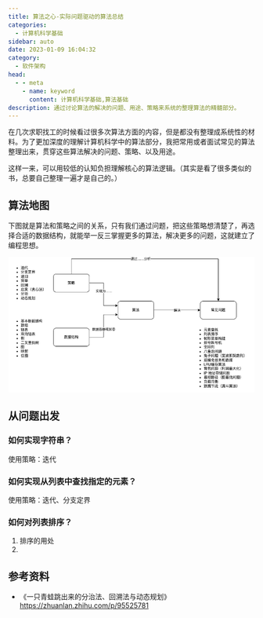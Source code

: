```yaml
---
title: 算法之心-实际问题驱动的算法总结
categories: 
  - 计算机科学基础
sidebar: auto
date: 2023-01-09 16:04:32
category: 
  - 软件架构
head:
  - - meta
    - name: keyword
      content: 计算机科学基础,算法基础
description: 通过讨论算法的解决的问题、用途、策略来系统的整理算法的精髓部分。
---
```


在几次求职找工的时候看过很多次算法方面的内容，但是都没有整理成系统性的材料。为了更加深度的理解计算机科学中的算法部分，我把常用或者面试常见的算法整理出来，贯穿这些算法解决的问题、策略、以及用途。

这样一来，可以用较低的认知负担理解核心的算法逻辑。（其实是看了很多类似的书，总要自己整理一遍才是自己的。）

## 算法地图

下图就是算法和策略之间的关系，只有我们通过问题，把这些策略想清楚了，再选择合适的数据结构，就能举一反三掌握更多的算法，解决更多的问题，这就建立了编程思想。

![](./core-of-algorithm/map-of-algorithm.png)

## 从问题出发

### 如何实现字符串？

使用策略：迭代

### 如何实现从列表中查找指定的元素？

使用策略：迭代、分支定界

### 如何对列表排序？

1. 排序的用处
2. 


## 参考资料

- 《一只青蛙跳出来的分治法、回溯法与动态规划》 https://zhuanlan.zhihu.com/p/95525781
